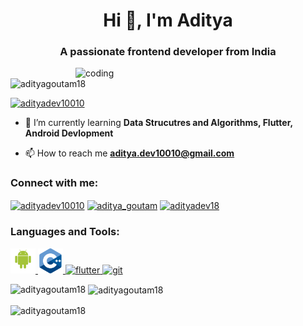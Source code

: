 

<h1 align="center">Hi 👋, I'm Aditya</h1>
<h3 align="center">A passionate frontend developer from India</h3>

<img align="right" alt="coding" width="400" src="https://user-images.githubusercontent.com/69011963/137184767-79a13ec7-1bb3-4341-a6da-3a149c9c159a.gif">

<p align="left"> <img src="https://komarev.com/ghpvc/?username=adityagoutam18&label=Profile%20views&color=0e75b6&style=flat" alt="adityagoutam18" /> </p>

<p align="left"> <a href="https://twitter.com/adityadev10010" target="blank"><img src="https://img.shields.io/twitter/follow/adityadev10010?logo=twitter&style=for-the-badge" alt="adityadev10010" /></a> </p>

- 🌱 I’m currently learning **Data Strucutres and Algorithms, Flutter, Android Devlopment**

- 📫 How to reach me **aditya.dev10010@gmail.com**

<h3 align="left">Connect with me:</h3>
<p align="left">
<a href="https://twitter.com/adityadev10010" target="blank"><img align="center" src="https://raw.githubusercontent.com/rahuldkjain/github-profile-readme-generator/master/src/images/icons/Social/twitter.svg" alt="adityadev10010" height="30" width="40" /></a>
<a href="https://www.codechef.com/users/aditya_goutam" target="blank"><img align="center" src="https://cdn.jsdelivr.net/npm/simple-icons@3.1.0/icons/codechef.svg" alt="aditya_goutam" height="30" width="40" /></a>
<a href="https://www.leetcode.com/adityadev18" target="blank"><img align="center" src="https://raw.githubusercontent.com/rahuldkjain/github-profile-readme-generator/master/src/images/icons/Social/leet-code.svg" alt="adityadev18" height="30" width="40" /></a>
</p>

<h3 align="left">Languages and Tools:</h3>
<p align="left"> <a href="https://developer.android.com" target="_blank" rel="noreferrer"> <img src="https://raw.githubusercontent.com/devicons/devicon/master/icons/android/android-original-wordmark.svg" alt="android" width="40" height="40"/> </a> <a href="https://www.w3schools.com/cpp/" target="_blank" rel="noreferrer"> <img src="https://raw.githubusercontent.com/devicons/devicon/master/icons/cplusplus/cplusplus-original.svg" alt="cplusplus" width="40" height="40"/> </a> <a href="https://flutter.dev" target="_blank" rel="noreferrer"> <img src="https://www.vectorlogo.zone/logos/flutterio/flutterio-icon.svg" alt="flutter" width="40" height="40"/> </a> <a href="https://git-scm.com/" target="_blank" rel="noreferrer"> <img src="https://www.vectorlogo.zone/logos/git-scm/git-scm-icon.svg" alt="git" width="40" height="40"/> </a> </p>

<p><img align="left" src="https://github-readme-stats.vercel.app/api/top-langs?username=adityagoutam18&show_icons=true&locale=en&layout=compact" alt="adityagoutam18" /></p>

<p>&nbsp;<img align="center" src="https://github-readme-stats.vercel.app/api?username=adityagoutam18&show_icons=true&locale=en" alt="adityagoutam18" /></p>

<p><img align="center" src="https://github-readme-streak-stats.herokuapp.com/?user=adityagoutam18&" alt="adityagoutam18" /></p>
